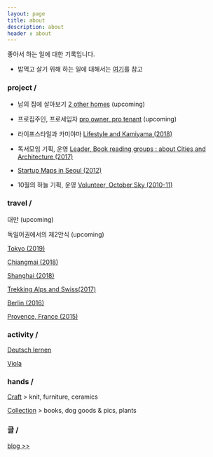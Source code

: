 ```yaml
---
layout: page
title: about
description: about
header : about
---
```


좋아서 하는 일에 대한 기록입니다.

* 밥먹고 살기 위해 하는 일에 대해서는 [여기](/about-formal)를 참고



### project / 


* 남의 집에 살아보기 [2 other homes](project-2otherhomes) (upcoming)


* 프로집주인, 프로세입자 [pro owner, pro tenant](project-pros) (upcoming)


* 라이프스타일과 카미야마 [Lifestyle and Kamiyama (2018)](/project-kamiyama)


* 독서모임 기획, 운영  [Leader, Book reading groups : about Cities and Architecture (2017)](
/activity-readinggroups)


* [Startup Maps in Seoul (2012)](/project-thesis)


* 10월의 하늘 기획, 운영 [Volunteer, October Sky (2010-11)](/activity-octobersky)



### travel / 


대만 (upcoming)


독일어권에서의 제2안식 (upcoming)


[Tokyo (2019)](/travel-tokyo)


[Chiangmai (2018)](/travel-chiangmai)


[Shanghai (2018)](/travel-shanghai)


[Trekking Alps and Swiss(2017)](/travel-swiss)


[Berlin (2016)](/travel-berlin)


[Provence, France (2015)](/travel-provence)




### activity / 

[Deutsch lernen](activity-deutsch)

[Viola](/activity-viola)





### hands / 

[Craft](/category-craft) >  knit, furniture, ceramics


[Collection](/category-collection) > books, dog goods & pics, plants




### 글 /


[blog >>](https://placenesss.tumblr.com/)

